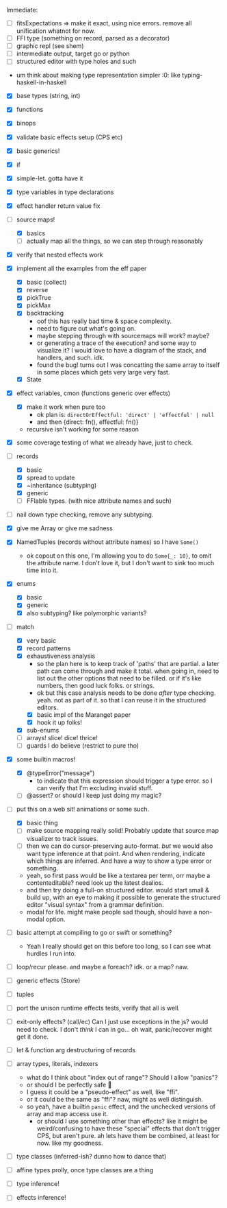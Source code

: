 
Immediate:
- [ ] fitsExpectations => make it exact, using nice errors. remove all unification whatnot for now.
- [ ] FFI type (something on record, parsed as a decorator)
- [ ] graphic repl (see shem)
- [ ] intermediate output, target go or python
- [ ] structured editor with type holes and such

- um think about making type representation simpler :0: like typing-haskell-in-haskell

- [x] base types (string, int)
- [x] functions
- [x] binops
- [x] validate basic effects setup (CPS etc)
- [x] basic generics!
- [x] if
- [x] simple-let. gotta have it
- [x] type variables in type declarations
- [x] effect handler return value fix
- [ ] source maps!
  - [x] basics
  - [ ] actually map all the things, so we can step through reasonably
- [x] verify that nested effects work
- [x] implement all the examples from the eff paper
  - [x] basic (collect)
  - [x] reverse
  - [x] pickTrue
  - [x] pickMax
  - [x] backtracking
    - oof this has really bad time & space complexity.
    - need to figure out what's going on.
    - maybe stepping through with sourcemaps will work? maybe?
    - or generating a trace of the execution? and some
      way to visualize it?
      I would love to have a diagram of the stack,
      and handlers, and such. idk.
    - found the bug! turns out I was concatting the same array to itself in some places
      which gets very large very fast.
  - [x] State
- [x] effect variables, cmon (functions generic over effects)
  - [x] make it work when pure too
    - ok plan is: `directOrEffectful: 'direct' | 'effectful' | null`
    - and then {direct: fn(), effectful: fn()}
  - recursive isn't working for some reason
- [x] some coverage testing of what we already have, just to check.
- [ ] records
  - [x] basic
  - [x] spread to update
  - [x] ~inheritance (subtyping)
  - [x] generic
  - [ ] FFIable types. (with nice attribute names and such)
- [ ] nail down type checking, remove any subtyping.
- [x] give me Array<T> or give me sadness
- [x] NamedTuples (records without attribute names) so I have `Some()`
  - ok copout on this one, I'm allowing you to do `Some{_: 10}`, to omit the attribute name. I don't love it, but I don't want to sink too much time into it.
- [x] enums
  - [x] basic
  - [x] generic
  - [x] also subtyping? like polymorphic variants?
- [ ] match
  - [x] very basic
  - [x] record patterns
  - [x] exhaustiveness analysis
    - so the plan here is to keep track of 'paths' that are partial. a later path can come through and make it total. when going in, need to list out the other options that need to be filled. or if it's like numbers, then good luck folks. or strings.
    - ok but this case analysis needs to be done *after* type checking. yeah. not as part of it. so that I can reuse it in the structured editors.
    - [x] basic impl of the Maranget paper
    - [x] hook it up folks!
  - [x] sub-enums
  - [ ] arrays! slice! dice! thrice!
  - [ ] guards I do believe (restrict to pure tho)
- [x] some builtin macros!
  - [x] @typeError("message")
    - to indicate that this expression should trigger a type error. so I can verify that I'm excluding invalid stuff.
  - [ ] @assert? or should I keep just doing my magic?
- [ ] put this on a web sit! animations or some such.
  - [x] basic thing
  - [ ] make source mapping really solid! Probably update that source map visualizer to track issues.
  - [ ] then we can do cursor-preserving auto-format. *but* we would also want type inference at that point. And when rendering, indicate which things are inferred. And have a way to show a type error or something.
  - yeah, so first pass would be like a textarea per term, orr maybe a contenteditable? need look up the latest dealios.
  - and then try doing a full-on structured editor. would start small & build up, with an eye to making it possible to generate the structured editor "visual syntax" from a grammar definition.
  - modal for life. might make people sad though, should have a non-modal option.

- [ ] basic attempt at compiling to go or swift or something?
  - Yeah I really should get on this before too long, so I can see what hurdles I run into.
- [ ] loop/recur please. and maybe a foreach? idk. or a map? naw.
- [ ] generic effects (Store<T>)
- [ ] tuples
- [ ] port the unison runtime effects tests, verify that all is well.
- [ ] exit-only effects? (call/ec) Can I just use exceptions in the js? would need to check.
    I don't *think* I can in go... oh wait, panic/recover might get it done.
- [ ] let & function arg destructuring of records
- [ ] array types, literals, indexers
  - what do I think about "index out of range"? Should I allow "panics"?
  - or should I be perfectly safe 🤔
  - I guess it could be a "pseudo-effect" as well, like "ffi".
  - or it could be the same as "ffi"? naw, might as well distinguish.
  - so yeah, have a builtin `panic` effect, and the unchecked versions of array and map access use it.
    - or should I use something other than effects? like it might be weird/confusing to have these "special" effects that don't trigger CPS, but aren't pure. ah lets have them be combined, at least for now. like my goodness.
- [ ] type classes (inferred-ish? dunno how to dance that)
- [ ] affine types prolly, once type classes are a thing

- [ ] type inference!
- [ ] effects inference!
